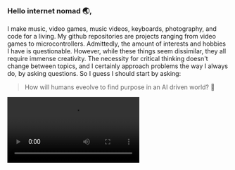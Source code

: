 ### Hello internet nomad 🌏,
I make music, video games, music videos, keyboards, photography, and code for a living. My github repositories are projects ranging from video games to microcontrollers. Admittedly, the amount of interests and hobbies I have is questionable. However, while these things seem dissimilar, they all require immense creativity. The necessity for critical thinking doesn't change between topics, and I certainly approach problems the way I always do, by asking questions. So I guess I should start by asking:
> How will humans eveolve to find purpose in an AI driven world? 🤔

![](./homepagevideo.mp4)
